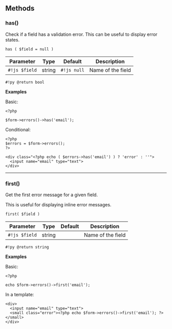 ## Methods

### **has()**
Check if a field has a validation error. This can be useful to display error states.
~~~{.js}
has ( $field = null )
~~~

Parameter      |  Type  | Default     | Description
-------------- | ------ | ----------- | -----------
`#!js $field`    | string | `#!js null` | Name of the field
`#!py @return bool`

**Examples**

Basic:
~~~~{.php}
<?php

$form->errors()->has('email');
~~~~

Conditional:
~~~~{.html}
<?php
$errors = $form->errors();
?>

<div class="<?php echo ( $errors->has('email') ) ? 'error' : ''">
  <input name="email" type="text">
</div>
~~~~

---

### **first()**
Get the first error message for a given field.

This is useful for displaying inline error messages.
~~~{.js}
first( $field )
~~~

Parameter      |  Type  | Default     | Description
-------------- | ------ | ----------- | -----------
`#!js $field`  | string |             | Name of the field
`#!py @return string`

**Examples**

Basic:
~~~~{.php}
<?php

echo $form->errors()->first('email');
~~~~

In a template:
~~~~{.html}
<div>
  <input name="email" type="text">
  <small class="error"><?php echo $form->errors()->first('email'); ?></small>
</div>
~~~~
